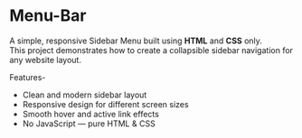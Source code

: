 # Menu-Bar
A simple, responsive Sidebar Menu built using **HTML** and **CSS** only.  
This project demonstrates how to create a collapsible sidebar navigation for any website layout.

Features-

- Clean and modern sidebar layout
- Responsive design for different screen sizes
- Smooth hover and active link effects
- No JavaScript — pure HTML & CSS
